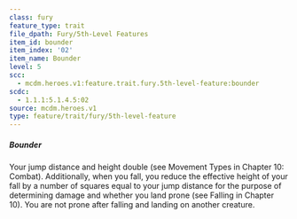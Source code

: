 ```yaml
---
class: fury
feature_type: trait
file_dpath: Fury/5th-Level Features
item_id: bounder
item_index: '02'
item_name: Bounder
level: 5
scc:
  - mcdm.heroes.v1:feature.trait.fury.5th-level-feature:bounder
scdc:
  - 1.1.1:5.1.4.5:02
source: mcdm.heroes.v1
type: feature/trait/fury/5th-level-feature
---
```


##### Bounder

Your jump distance and height double (see Movement Types in Chapter 10: Combat). Additionally, when you fall, you reduce the effective height of your fall by a number of squares equal to your jump distance for the purpose of determining damage and whether you land prone (see Falling in Chapter 10). You are not prone after falling and landing on another creature.
